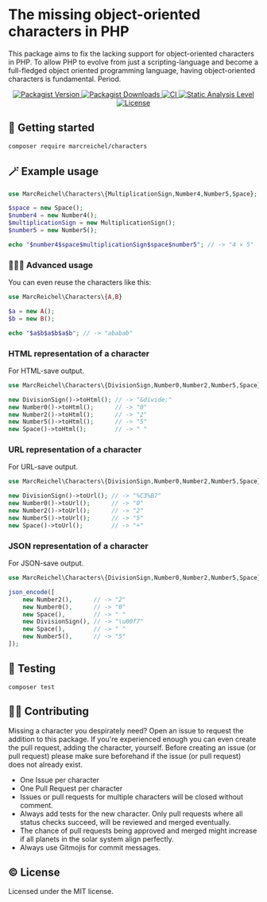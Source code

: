 # The missing object-oriented characters in PHP

This package aims to fix the lacking support for object-oriented characters in PHP. To allow PHP to evolve from just a
scripting-language and become a full-fledged object oriented programming language, having object-oriented characters is
fundamental. Period.

<p align="center">
    <a href="https://packagist.org/packages/marcreichel/characters">
        <img src="https://img.shields.io/packagist/v/marcreichel/characters?style=for-the-badge" alt="Packagist Version">
    </a>
    <a href="https://packagist.org/packages/marcreichel/characters">
        <img src="https://img.shields.io/packagist/dt/marcreichel/characters?style=for-the-badge" alt="Packagist Downloads">
    </a>
    <a href="https://github.com/marcreichel/characters/actions/workflows/ci.yml">
        <img src="https://img.shields.io/github/actions/workflow/status/marcreichel/characters/ci.yml?event=push&style=for-the-badge&logo=github&label=CI" alt="CI">
    </a>
    <a href="https://github.com/marcreichel/characters">
        <img src="https://img.shields.io/badge/PHPStan-max-brightgreen.svg?style=for-the-badge" alt="Static Analysis Level">
    </a>
    <a href="https://packagist.org/packages/marcreichel/characters">
        <img src="https://img.shields.io/github/license/marcreichel/characters?style=for-the-badge" alt="License">
    </a>
</p>

## 🚀 Getting started

```shell
composer require marcreichel/characters
```

## 🪄 Example usage

```php
use MarcReichel\Characters\{MultiplicationSign,Number4,Number5,Space};

$space = new Space();
$number4 = new Number4();
$multiplicationSign = new MultiplicationSign();
$number5 = new Number5();

echo "$number4$space$multiplicationSign$space$number5"; // -> "4 × 5"
```

### 🧙🏼‍♂️ Advanced usage

You can even reuse the characters like this:

```php
use MarcReichel\Characters\{A,B}

$a = new A();
$b = new B();

echo "$a$b$a$b$a$b"; // -> "ababab"
```

### HTML representation of a character

For HTML-save output.

```php
use MarcReichel\Characters\{DivisionSign,Number0,Number2,Number5,Space};

new DivisionSign()->toHtml(); // -> "&divide;"
new Number0()->toHtml();      // -> "0"
new Number2()->toHtml();      // -> "2"
new Number5()->toHtml();      // -> "5"
new Space()->toHtml();        // -> " "
```

### URL representation of a character

For URL-save output.

```php
use MarcReichel\Characters\{DivisionSign,Number0,Number2,Number5,Space};

new DivisionSign()->toUrl(); // -> "%C3%B7"
new Number0()->toUrl();      // -> "0"
new Number2()->toUrl();      // -> "2"
new Number5()->toUrl();      // -> "5"
new Space()->toUrl();        // -> "+"
```

### JSON representation of a character

For JSON-save output.

```php
use MarcReichel\Characters\{DivisionSign,Number0,Number2,Number5,Space};

json_encode([
    new Number2(),      // -> "2"
    new Number0(),      // -> "0"
    new Space(),        // -> " "
    new DivisionSign(), // -> "\u00f7"
    new Space(),        // -> " "
    new Number5(),      // -> "5"
]);
```

## 🧪 Testing

```shell
composer test
```

## 🤝🏼 Contributing

Missing a character you despirately need? Open an issue to request the addition to this package. If you're experienced
enough you can even create the pull request, adding the character, yourself. Before creating an issue (or pull request)
please make sure beforehand if the issue (or pull request) does not already exist.

- One Issue per character
- One Pull Request per character
- Issues or pull requests for multiple characters will be closed without comment.
- Always add tests for the new character. Only pull requests where all status checks succeed, will be reviewed and
  merged eventually.
- The chance of pull requests being approved and merged might increase if all planets in the solar system align
  perfectly.
- Always use Gitmojis for commit messages.

## ©️ License

Licensed under the MIT license.
